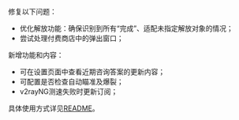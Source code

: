 修复以下问题：

- 优化解放功能：确保识别到所有“完成”、适配未指定解放对象的情况；
- 尝试处理付费商店中的弹出窗口；

新增功能和内容：

- 可在设置页面中查看近期咨询答案的更新内容；
- 可配置是否检查自动瞄准及爆裂；
- v2rayNG测速失败时更新订阅；

具体使用方式详见[README](https://github.com/Zebartin/autoxjs-scripts/blob/master/NIKKE/README.md)。
